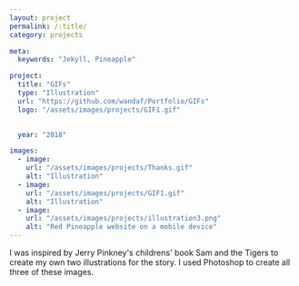 ```yaml
---
layout: project
permalink: /:title/
category: projects

meta:
  keywords: "Jekyll, Pineapple"

project:
  title: "GIFs"
  type: "Illustration"
  url: "https://github.com/wandaf/Portfolio/GIFs"
  logo: "/assets/images/projects/GIF1.gif"
 

  year: "2018"

images:
  - image:
    url: "/assets/images/projects/Thanks.gif"
    alt: "Illustration"
  - image:
    url: "/assets/images/projects/GIF1.gif"
    alt: "Illustration"
  - image:
    url: "/assets/images/projects/illustration3.png"
    alt: "Red Pineapple website on a mobile device"
---
```

<p>I was inspired by Jerry Pinkney's childrens' book Sam and the Tigers to create my own two illustrations for the story. I used Photoshop to create all three of these images.</p>

